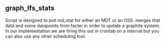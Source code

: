 ## graph_lfs_stats

Script is designed to poll md_stat for either an MDT or an OSS. merges that data and some datapoints from facter in order to update a graphite system. 
In our implementation we are firing this out in crontab on a interval but you can also use any other scheduling tool. 
